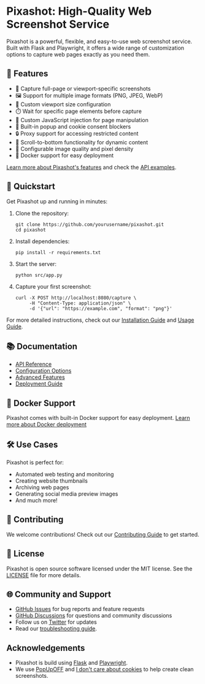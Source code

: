 # Pixashot: High-Quality Web Screenshot Service

Pixashot is a powerful, flexible, and easy-to-use web screenshot service. Built with Flask and Playwright, it offers a wide range of customization options to capture web pages exactly as you need them.

## 🌟 Features

- 📸 Capture full-page or viewport-specific screenshots
- 🖼️ Support for multiple image formats (PNG, JPEG, WebP)
- 📱 Custom viewport size configuration
- ⏱️ Wait for specific page elements before capture
- 🧰 Custom JavaScript injection for page manipulation
- 🚫 Built-in popup and cookie consent blockers
- 🔒 Proxy support for accessing restricted content
- 📜 Scroll-to-bottom functionality for dynamic content
- 🎨 Configurable image quality and pixel density
- 🐳 Docker support for easy deployment

[Learn more about Pixashot's features](docs/features.md) and check the [API examples](docs/api-examples.md).

## 🚀 Quickstart

Get Pixashot up and running in minutes:

1. Clone the repository:
   ```
   git clone https://github.com/yourusername/pixashot.git
   cd pixashot
   ```

2. Install dependencies:
   ```
   pip install -r requirements.txt
   ```

3. Start the server:
   ```
   python src/app.py
   ```

4. Capture your first screenshot:
   ```
   curl -X POST http://localhost:8080/capture \
        -H "Content-Type: application/json" \
        -d '{"url": "https://example.com", "format": "png"}'
   ```

For more detailed instructions, check out our [Installation Guide](docs/installation.md) and [Usage Guide](docs/usage.md).

## 📚 Documentation

- [API Reference](docs/api-reference.md)
- [Configuration Options](docs/configuration-options.md)
- [Advanced Features](docs/advanced-features.md)
- [Deployment Guide](docs/deployment.md)

## 🐳 Docker Support

Pixashot comes with built-in Docker support for easy deployment. [Learn more about Docker deployment](docs/deployment.md#docker-deployment)

## 🛠️ Use Cases

Pixashot is perfect for:

- Automated web testing and monitoring
- Creating website thumbnails
- Archiving web pages
- Generating social media preview images
- And much more!

## 🤝 Contributing

We welcome contributions! Check out our [Contributing Guide](docs/contributing.md) to get started.

## 📄 License

Pixashot is open source software licensed under the MIT license. See the [LICENSE](LICENSE) file for more details.

## 🌐 Community and Support

- [GitHub Issues](https://github.com/gregpriday/pixashot/issues) for bug reports and feature requests
- [GitHub Discussions](https://github.com/gregpriday/pixashot/discussions) for questions and community discussions
- Follow us on [Twitter](https://twitter.com/pixashot) for updates
- Read our [troubleshooting guide](docs/troubleshooting.md).

## Acknowledgements

- Pixashot is build using [Flask](https://flask.palletsprojects.com/en/3.0.x/) and [Playwright](https://playwright.dev/).
- We use [PopUpOFF](https://chromewebstore.google.com/detail/popupoff-popup-and-overla/ifnkdbpmgkdbfklnbfidaackdenlmhgh?hl=en) and [I don't care about cookies](https://chromewebstore.google.com/detail/i-dont-care-about-cookies/fihnjjcciajhdojfnbdddfaoknhalnja) to help create clean screenshots.